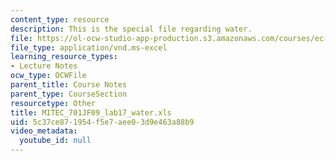 ```yaml
---
content_type: resource
description: This is the special file regarding water.
file: https://ol-ocw-studio-app-production.s3.amazonaws.com/courses/ec-701j-d-lab-i-development-fall-2009/5c37ce871954f5e7aee03d9e463a88b9_MITEC_701JF09_lab17_water.xls
file_type: application/vnd.ms-excel
learning_resource_types:
- Lecture Notes
ocw_type: OCWFile
parent_title: Course Notes
parent_type: CourseSection
resourcetype: Other
title: MITEC_701JF09_lab17_water.xls
uid: 5c37ce87-1954-f5e7-aee0-3d9e463a88b9
video_metadata:
  youtube_id: null
---
```

